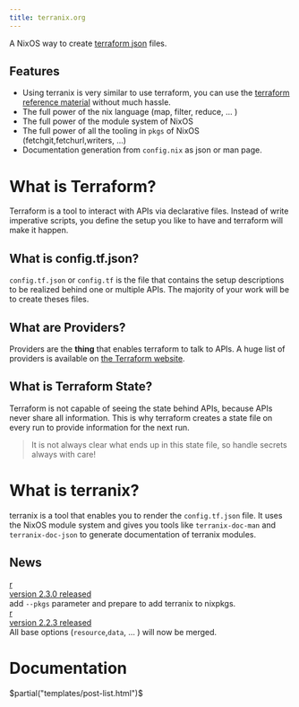 ```yaml
---
title: terranix.org
---
```


A NixOS way to create
[terraform json](https://www.terraform.io/docs/configuration/syntax-json.html)
files.

## Features

* Using terranix is very similar to use terraform, you can use the
  [terraform reference material](https://www.terraform.io/docs/providers/index.html)
  without much hassle.
* The full power of the nix language (map, filter, reduce, ... )
* The full power of the module system of NixOS
* The full power of all the tooling in `pkgs` of NixOS (fetchgit,fetchurl,writers, ...)
* Documentation generation from `config.nix` as json or man page.

# What is Terraform?

Terraform is a tool to interact with APIs via declarative files.
Instead of write imperative scripts, you
define the setup you like to have and terraform will make it happen.

## What is config.tf.json?

`config.tf.json` or `config.tf` is the file that contains the
setup descriptions to be realized behind one or multiple APIs.
The majority of your work will be to create theses files.

## What are Providers?

Providers are the **thing** that enables terraform to talk to APIs.
A huge list of providers is available on 
[the Terraform website](https://www.terraform.io/docs/providers/index.html).

## What is Terraform State?

Terraform is not capable of seeing the state behind APIs,
because APIs never share all information.
This is why terraform creates a state file
on every run to provide information for the next run.

> It is not always clear what ends up in this state file, 
> so handle secrets always with care!


# What is terranix?

terranix is a tool that enables you to render the `config.tf.json` file.
It uses the NixOS module system and gives you tools like `terranix-doc-man` and `terranix-doc-json`
to generate documentation of terranix modules.

## News

<div class="media"> <div class="media-left"> <a href="https://github.com/mrVanDalo/terranix/releases/tag/2.3.0"> <div class="avatarholder">r</div> </a> </div> <div class="media-body"> <div class="media-heading"><a href="https://github.com/mrVanDalo/terranix/releases/tag/2.3.0"> version 2.3.0 released </a> </div> <div class="media-content"> add <code>--pkgs</code> parameter and prepare to add terranix to nixpkgs.</div> </div> </div>

<div class="media"> <div class="media-left"> <a href="https://github.com/mrVanDalo/terranix/releases/tag/2.2.3"> <div class="avatarholder">r</div> </a> </div> <div class="media-body"> <div class="media-heading"><a href="https://github.com/mrVanDalo/terranix/releases/tag/2.2.3"> version 2.2.3 released </a> </div> <div class="media-content"> All base options (<code>resource</code>,<code>data</code>, ... ) will now be merged. </div> </div> </div>

# Documentation

$partial("templates/post-list.html")$
